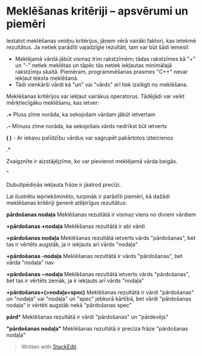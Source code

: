 # Meklēšanas kritēriji – apsvērumi un piemēri

Iestatot meklēšanas veidņu kritērijus, jāņem vērā vairāki faktori, kas ietekmē rezultātus. Ja netiek parādīti vajadzīgie rezultāti, tam var būt šādi iemesli:

-   Meklējamā vārdā jābūt vismaz trim rakstzīmēm; tādas rakstzīmes kā "+" un "-" netiek meklētas un tāpēc tās netiek iekļautas minimālajā rakstzīmju skaitā. Piemēram, programmēšanas prasmes "C++" nevar iekļaut teksta meklēšanā.
-   Tādi vienkārši vārdi kā "un" vai "vārds" arī tiek izslēgti no meklēšana.

Meklēšanas kritērijos var iekļaut vairākus operatorus. Tādējādi var veikt mērķtiecīgāku meklēšanu, kas ietver:

**.+**
Pluss zīme norāda, ka sekojošam vārdam jābūt ietvertam

**.-**
Mīnuss zīme norāda, ka sekojošais vārds nedrīkst būt ietverts

**( )** - 
Ar iekavu palīdzību vārdus var sagrupēt pakārtotos izteicienos

.*

Zvaigznīte ir aizstājējzīme, ko var pievienot meklējamā vārda beigās.

"

Dubultpēdiņās iekļauta frāze ir jāatrod precīzi.

Lai ilustrētu iepriekšminēto, turpmāk ir parādīti piemēri, kā dažādi meklēšanas kritēriji ģenerē atšķirīgus rezultātus:

**pārdošanas nodaļa**
Meklēšanas rezultātā ir vismaz viens no diviem vārdiem

**+pārdošanas +nodaļa**
Meklēšanas rezultātā ir abi vārdi

**+pārdošanas nodaļa**
Meklēšanas rezultātā ietverts vārds "pārdošanas", bet tas ir vērtēts augstāk, ja ir iekļauts arī vārds "nodaļa"

**+pārdošanas -nodaļa**
Meklēšanas rezultātā ir vārds "pārdošanas", bet vārda "nodaļa" nav

**+pārdošanas ~nodaļa**
Meklēšanas rezultātā ietverts vārds "pārdošanas", bet tas ir vērtēts zemāk, ja ir iekļauts arī vārds "nodaļa"

**+pārdošanas+(>nodaļa<spec)**
Meklēšanas rezultātā ir vārdi "pārdošanas" un "nodaļa" vai "nodaļa" un "spec" jebkurā kārtībā, bet vārdi "pārdošanas nodaļa" ir vērtēti augstāk nekā "pārdošanas spec"

**pārd***
Meklēšanas rezultātā ir vārdi "pārdošanas" un "pārdevējs"

**"pārdošanas nodaļa"**
Meklēšanas rezultātā ir precīza frāze "pārdošanas nodaļa"


> Written with [StackEdit](https://stackedit.io/).
<!--stackedit_data:
eyJoaXN0b3J5IjpbMTMxNTk4OTgxOF19
-->